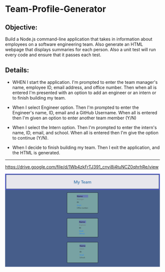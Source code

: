 # Team-Profile-Generator

## Objective: 

Build a Node.js command-line application that takes in information about employees on a software engineering team. Also generate an HTML webpage that displays summaries for each person. Also a unit test will run every code and ensure that it passes each test.

## Details:

* WHEN I start the application. I'm prompted to enter the team manager's name, employee ID, 
email address, and office number. Then when all is entered I'm presented with an option to add an engineer or an intern or to finish building my team. 

* When I select Engineer option. Then I'm prompted to enter the Engineer's name, ID, email and a GitHub Username. When all is entered then I'm given an option to enter another team member (Y/N)

* When I select the Intern option. Then I'm prompted to enter the intern's name, ID, email, and school. When all is entered then I'm give the option to continue (Y/N). 

* When I decide to finish building my team.  Then I exit the application, and the HTML is generated.


---

https://drive.google.com/file/d/1Wb4zkFrTJ391_cnyi8j4tuNCZ0qhrhRe/view


![screenshot](Images/screenshotHW1.png)